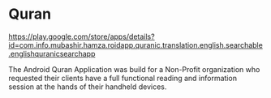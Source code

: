 # Quran

https://play.google.com/store/apps/details?id=com.info.mubashir.hamza.roidapp.quranic.translation.english.searchable.englishquranicsearchapp

The Android Quran Application was build for a Non-Profit organization who requested their clients have a full functional reading and information session at the hands of their handheld devices. 
